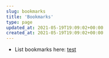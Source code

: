 ```yaml
---
slug: bookmarks
title: 'Bookmarks'
type: page
updated_at: 2021-05-19T19:09:02+00:00
created_at: 2021-05-19T19:09:02+00:00
---
```


- List bookmarks here: [test](https://google.com)